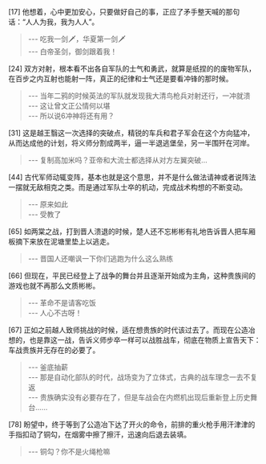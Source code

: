 
[17] 他想着，心中更加安心，只要做好自己的事，正应了矛手整天喊的那句话：“人人为我，我为人人”。
>--- 吃我一剑🗡️，华夏第一剑🗡️<br>
>--- 白帝圣剑，御剑跟着我！<br>

[24] 双方对射，根本看不出各自军队的士气和勇武，就算是纸捏的的废物军队，在百步之内互射也能射一阵，真正的纪律和士气还是要看冲锋的那时候。
>--- 当年二鸦的时候英法的军队就发现我大清鸟枪兵对射还行，一冲就溃<br>
>--- 这让曾文正公情何以堪<br>
>--- 所以说6冲神将还有用？<br>

[31] 这是越王翳这一次选择的突破点，精锐的车兵和君子军会在这个方向猛冲，从而达成他的计划，将义师分割成两半，逼一半退逃堡垒，另一半围歼在河岸。
>--- 复制高加米吗？亚帝和大流士都选择从对方左翼突破…<br>

[44] 古代军师动辄变阵，基本也就是这个意思，并不是什么做法请神或者说阵法一摆就无敌相克之类。而是通过军队士卒的机动，完成战术构想的不断变动。
>--- 原来如此<br>
>--- 受教了<br>

[65] 如两棠之战，打到晋人溃退的时候，楚人还不忘彬彬有礼地告诉晋人把车厢板摘下来放在泥塘里垫上以逃走。
>--- 晋国人还嘲讽一下你们逃跑为什么这么熟练<br>

[66] 但现在，平民已经登上了战争的舞台并且逐渐开始成为主角，这种贵族间的游戏也就不再那么文质彬彬。
>--- 革命不是请客吃饭<br>
>--- 人心不古呀！<br>

[67] 正如之前越人致师挑战的时候，适在想贵族的时代该过去了。而现在公造冶想的，也是靠这一战，告诉义师步卒一样可以战胜战车，彻底在物质上宣告天下：车战贵族并无存在的必要了。
>--- 釜底抽薪<br>
>--- 那是自动化部队的时代，战场变为了立体式，古典的战车理念一去不复返<br>
>--- 贵族确实没有必要存在了，但是车战会在内燃机出现后重新登上历史舞台……<br>

[78] 盼望中，终于等到了公造冶下达了开火的命令，前排的重火枪手用汗津津的手指扣动了铜勾，在烟雾中擦了擦汗，迅速向后退去装填。
>--- 铜勾？你不是火绳枪嘛<br>
